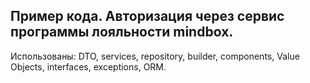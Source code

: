 ## Пример кода. Авторизация через сервис программы лояльности mindbox.
Использованы: DTO, services, repository, builder, components, Value Objects, interfaces, exceptions, ORM.
